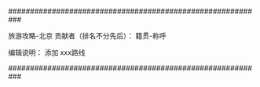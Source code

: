 
###########################################################

旅游攻略-北京
贡献者（排名不分先后）：
籍贯-称呼

编辑说明：
    添加 xxx路线

###########################################################